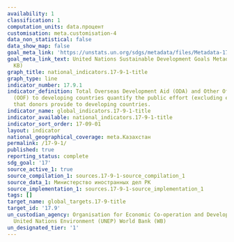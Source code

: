 ```yaml
---
availability: 1
classification: 1
computation_units: data.процент
customisation: meta.customisation-4
data_non_statistical: false
data_show_map: false
goal_meta_link: 'https://unstats.un.org/sdgs/metadata/files/Metadata-17-09-01.pdf '
goal_meta_link_text: United Nations Sustainable Development Goals Metadata (PDF 209
  KB)
graph_title: national_indicators.17-9-1-title
graph_type: line
indicator_number: 17.9.1
indicator_definition: Total Overseas Development Aid (ODA) and Other Official Flows
  (OOF) to developing countries quantify the public effort (excluding export credits)
  that donors provide to developing countries.
indicator_name: global_indicators.17-9-1-title
indicator_available: national_indicators.17-9-1-title
indicator_sort_order: 17-09-01
layout: indicator
national_geographical_coverage: meta.Казахстан
permalink: /17-9-1/
published: true
reporting_status: complete
sdg_goal: '17'
source_active_1: true
source_compilation_1: sources.17-9-1-source_compilation_1
source_data_1: Министерство иностранных дел РК
source_implementation_1: sources.17-9-1-source_implementation_1
tags: []
target_name: global_targets.17-9-title
target_id: '17.9'
un_custodian_agency: Organisation for Economic Co-operation and Development (OECD)
  United Nations Environment (UNEP) World Bank (WB)
un_designated_tier: '1'
---
```

